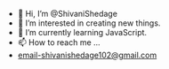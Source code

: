- 👋 Hi, I’m @ShivaniShedage
- 👀 I’m interested in creating new things.
- 🌱 I’m currently learning JavaScript.
- 📫 How to reach me ...
- email-shivanishedage102@gmail.com 

<!---
ShivaniShedage/ShivaniShedage is a ✨ special ✨ repository because its `README.md` (this file) appears on your GitHub profile.
You can click the Preview link to take a look at your changes.
--->
